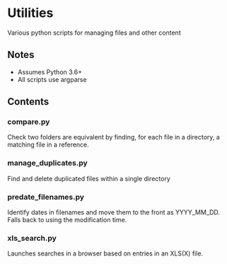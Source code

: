 # Utilities
Various python scripts for managing files and other content

## Notes
- Assumes Python 3.6+
- All scripts use argparse

## Contents

### compare.py
Check two folders are equivalent by finding, for each file in a directory, a matching file in a reference.

### manage_duplicates.py
Find and delete duplicated files within a single directory

### predate_filenames.py
Identify dates in filenames and move them to the front as YYYY_MM_DD. Falls back to using the modification time. 

### xls_search.py
Launches searches in a browser based on entries in an XLS(X) file.